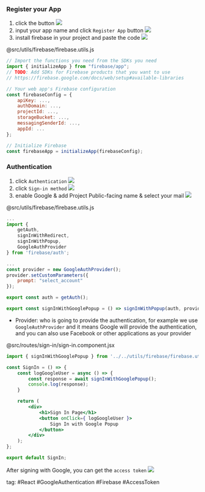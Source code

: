 ### Register your App
1. click the button
	![](./photo/Pasted%20image%2020230530213805.png)
2. input your app name and click `Register App` button
	![](./photo/Pasted%20image%2020230530213846.png)
3. install firebase in your project and paste the code
	![](./photo/Pasted%20image%2020230530214437.png)

@src/utils/firebase/firebase.utils.js
```jsx
// Import the functions you need from the SDKs you need
import { initializeApp } from "firebase/app";
// TODO: Add SDKs for Firebase products that you want to use
// https://firebase.google.com/docs/web/setup#available-libraries

// Your web app's Firebase configuration
const firebaseConfig = {
	apiKey: ...,
	authDomain: ...,
	projectId: ...,
	storageBucket: ...,
	messagingSenderId: ...,
	appId: ...
};

// Initialize Firebase
const firebaseApp = initializeApp(firebaseConfig);
```

### Authentication
1. click `Authentication`
	![](./photo/Pasted%20image%2020230601092748.png)
2. click `Sign-in method`
	![](./photo/Pasted%20image%2020230601093029.png)
3. enable Google & add Project Public-facing name & select your mail
	![](./photo/Pasted%20image%2020230601215209.png)

@src/utils/firebase/firebase.utils.js
```jsx
...
import {
	getAuth,
	signInWithRedirect,
	signInWithPopup,
	GoogleAuthProvider
} from 'firebase/auth';

...
const provider = new GoogleAuthProvider();
provider.setCustomParameters({
	prompt: "select_account"
});

export const auth = getAuth();

export const signInWithGooglePopup = () => signInWithPopup(auth, provider);
```
- Provider: who is going to provide the authentication, for example we use `GoogleAuthProvider` and it means Google will provide the authentication, and you can also use Facebook or other applications as your provider

@src/routes/sign-in/sign-in.component.jsx
```jsx
import { signInWithGooglePopup } from '../../utils/firebase/firebase.utils';

const SignIn = () => {
	const logGoogleUser = async () => {
		const response = await signInWithGooglePopup();
		console.log(response);
	}

	return (
		<div>
			<h1>Sign In Page</h1>
			<button onClick={ logGoogleUser }>
				Sign In with Google Popup
			</button>
		</div>
	);
};

export default SignIn;
```

After signing with Google, you can get the `access token`
![](./photo/Pasted%20image%2020230601221029.png)

tag: #React #GoogleAuthentication #Firebase #AccessToken 
